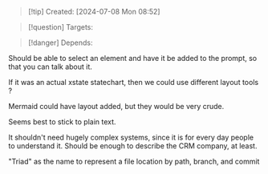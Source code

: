 
>[!tip] Created: [2024-07-08 Mon 08:52]

>[!question] Targets: 

>[!danger] Depends: 

Should be able to select an element and have it be added to the prompt, so that you can talk about it.

If it was an actual xstate statechart, then we could use different layout tools ?

Mermaid could have layout added, but they would be very crude.

Seems best to stick to plain text.

It shouldn't need hugely complex systems, since it is for every day people to understand it.  Should be enough to describe the CRM company, at least.

"Triad" as the name to represent a file location by path, branch, and commit
